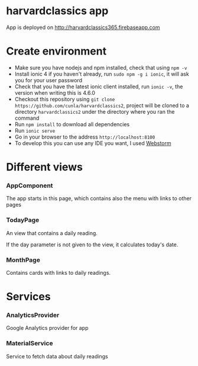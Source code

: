 harvardclassics app
===================
App is deployed on http://harvardclassics365.firebaseapp.com


# Create environment
* Make sure you have nodejs and npm installed, check that using `npm -v`
* Install ionic 4 if you haven't already, run `sudo npm -g i ionic`, it will ask you for your user password
* Check that you have the latest ionic client installed, run `ionic -v`, the version when writing this is 4.6.0
* Checkout this repository using `git clone https://github.com/cunla/harvardclassics2`, project will be 
cloned to a directory `harvardclassics2` under the directory where you ran the command
* Run `npm install` to download all dependencies
* Run `ionic serve`
* Go in your browser to the address `http://localhost:8100`
* To develop this you can use any IDE you want, I used [Webstorm](https://www.jetbrains.com/webstorm/?fromMenu)

# Different views

### AppComponent
The app starts in this page, which contains also the menu with links to other pages

### TodayPage
An view that contains a daily reading.

If the day parameter is not given to the view, it calculates today's date.

### MonthPage
Contains cards with links to daily readings.

# Services

### AnalyticsProvider
Google Analytics provider for app

### MaterialService
Service to fetch data about daily readings
